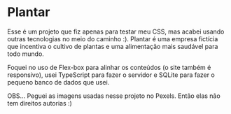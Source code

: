 # Plantar
Esse é um projeto que fiz apenas para testar meu CSS, mas acabei usando outras tecnologias no meio do caminho :). Plantar é uma empresa fictícia que incentiva o cultivo de plantas e uma alimentação mais saudável para todo mundo.

Foquei no uso de Flex-box para alinhar os conteúdos (o site também é responsivo), usei TypeScript para fazer o servidor e SQLite para fazer o pequeno banco de dados que usei.

OBS...
 Peguei as imagens usadas nesse projeto no Pexels. Então elas não tem direitos autorias :)
